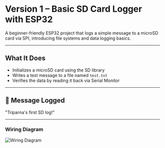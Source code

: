 # Version 1 – Basic SD Card Logger with ESP32
A beginner-friendly ESP32 project that logs a simple message to a microSD card via SPI, introducing file systems and data logging basics.

----

##   What It Does

- Initializes a microSD card using the SD library
- Writes a test message to a file named `test.txt`
- Verifies the data by reading it back via Serial Monitor

----

## 🧾 Message Logged
"Triparna's first SD log!"

----

### Wiring Diagram

![Wiring Diagram](wiring.png)


